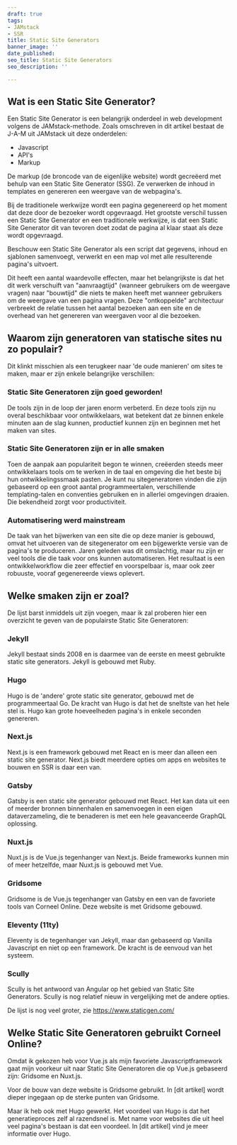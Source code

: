 ```yaml
---
draft: true
tags:
- JAMstack
- SSR
title: Static Site Generators
banner_image: ''
date_published: 
seo_title: Static Site Generators
seo_description: ''

---
```

## Wat is een Static Site Generator?
Een Static Site Generator is een belangrijk onderdeel in web development volgens de JAMstack-methode. Zoals omschreven in dit artikel bestaat de J-A-M uit JAMstack uit deze onderdelen:

* Javascript
* API's
* Markup

De markup (de broncode van de eigenlijke website) wordt gecreëerd met behulp van een Static Site Generator (SSG). Ze verwerken de inhoud in templates en genereren een weergave van de webpagina's.

Bij de traditionele werkwijze wordt een pagina gegenereerd op het moment dat deze door de bezoeker wordt opgevraagd. Het grootste verschil tussen een Static Site Generator en een traditionele werkwijze, is dat een Static Site Generator dit van tevoren doet zodat de pagina al klaar staat als deze wordt opgevraagd.

Beschouw een Static Site Generator als een script dat gegevens, inhoud en sjablonen samenvoegt, verwerkt en een map vol met alle resulterende pagina's uitvoert.

Dit heeft een aantal waardevolle effecten, maar het belangrijkste is dat het dit werk verschuift van "aanvraagtijd" (wanneer gebruikers om de weergave vragen) naar "bouwtijd" die niets te maken heeft met wanneer gebruikers om de weergave van een pagina vragen. Deze "ontkoppelde" architectuur verbreekt de relatie tussen het aantal bezoeken aan een site en de overhead van het genereren van weergaven voor al die bezoeken.

## Waarom zijn generatoren van statische sites nu zo populair?
Dit klinkt misschien als een terugkeer naar 'de oude manieren' om sites te maken, maar er zijn enkele belangrijke verschillen:

### Static Site Generatoren zijn goed geworden!
De tools zijn in de loop der jaren enorm verbeterd. En deze tools zijn nu overal beschikbaar voor ontwikkelaars, wat betekent dat ze binnen enkele minuten aan de slag kunnen, productief kunnen zijn en beginnen met het maken van sites.

### Static Site Generatoren zijn er in alle smaken
Toen de aanpak aan populariteit begon te winnen, creëerden steeds meer ontwikkelaars tools om te werken in de taal en omgeving die het beste bij hun ontwikkelingssmaak pasten. Je kunt nu sitegeneratoren vinden die zijn gebaseerd op een groot aantal programmeertalen, verschillende templating-talen en conventies gebruiken en in allerlei omgevingen draaien. Die bekendheid zorgt voor productiviteit.

### Automatisering werd mainstream
De taak van het bijwerken van een site die op deze manier is gebouwd, omvat het uitvoeren van de sitegenerator om een ​​bijgewerkte versie van de pagina's te produceren. Jaren geleden was dit omslachtig, maar nu zijn er veel tools die die taak voor ons kunnen automatiseren. Het resultaat is een ontwikkelworkflow die zeer effectief en voorspelbaar is, maar ook zeer robuuste, vooraf gegenereerde views oplevert.

## Welke smaken zijn er zoal?
De lijst barst inmiddels uit zijn voegen, maar ik zal proberen hier een overzicht te geven van de populairste Static Site Generatoren:

### Jekyll
Jekyll bestaat sinds 2008 en is daarmee van de eerste en meest gebruikte static site generators. Jekyll is gebouwd met Ruby.

### Hugo
Hugo is de 'andere' grote static site generator, gebouwd met de programmeertaal Go. De kracht van Hugo is dat het de sneltste van het hele stel is. Hugo kan grote hoeveelheden pagina's in enkele seconden genereren.

### Next.js
Next.js is een framework gebouwd met React en is meer dan alleen een static site generator. Next.js biedt meerdere opties om apps en websites te bouwen en SSR is daar een van.

### Gatsby
Gatsby is een static site generator gebouwd met React. Het kan data uit een of meerder bronnen binnenhalen en samenvoegen in een eigen dataverzameling, die te benaderen is met een hele geavanceerde GraphQL oplossing.

### Nuxt.js
Nuxt.js is de Vue.js tegenhanger van Next.js. Beide frameworks kunnen min of meer hetzelfde, maar Nuxt.js is gebouwd met Vue.

### Gridsome
Gridsome is de Vue.js tegenhanger van Gatsby en een van de favoriete tools van Corneel Online. Deze website is met Gridsome gebouwd.

### Eleventy (11ty)
Eleventy is de tegenhanger van Jekyll, maar dan gebaseerd op Vanilla Javascript en niet op een framework. De kracht is de eenvoud van het systeem.

### Scully
Scully is het antwoord van Angular op het gebied van Static Site Generators. Scully is nog relatief nieuw in vergelijking met de andere opties.

De lijst is nog veel groter, zie https://www.staticgen.com/

## Welke Static Site Generatoren gebruikt Corneel Online?
Omdat ik gekozen heb voor Vue.js als mijn favoriete Javascriptframework gaat mijn voorkeur uit naar Static Site Generatoren die op Vue.js gebaseerd zijn: Gridsome en Nuxt.js.

Voor de bouw van deze website is Gridsome gebruikt. In [dit artikel] wordt dieper ingegaan op de sterke punten van Gridsome.

Maar ik heb ook met Hugo gewerkt. Het voordeel van Hugo is dat het generatieproces zelf al razendsnel is. Met name voor websites die uit heel veel pagina's bestaan is dat een voordeel. In [dit artikel] vind je meer informatie over Hugo.